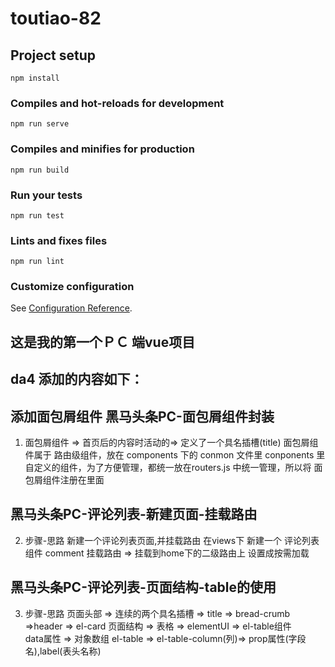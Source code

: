 # toutiao-82

## Project setup
```
npm install
```
### Compiles and hot-reloads for development
```
npm run serve
```
### Compiles and minifies for production
```
npm run build
```
### Run your tests
```
npm run test
```
### Lints and fixes files
```
npm run lint
```
### Customize configuration
See [Configuration Reference](https://cli.vuejs.org/config/).


## 这是我的第一个ＰＣ 端vue项目





## da4  添加的内容如下：
## 添加面包屑组件 黑马头条PC-面包屑组件封装

1. 面包屑组件 => 首页后的内容时活动的=> 定义了一个具名插槽(title)
   面包屑组件属于 路由级组件，放在 components 下的 conmon 文件里
   conponents 里自定义的组件，为了方便管理，都统一放在routers.js 中统一管理，所以将 面包屑组件注册在里面

## 黑马头条PC-评论列表-新建页面-挂载路由
2. 步骤-思路 新建一个评论列表页面,并挂载路由
   在views下 新建一个 评论列表 组件 comment
   挂载路由 => 挂载到home下的二级路由上  设置成按需加载

## 黑马头条PC-评论列表-页面结构-table的使用
3. 步骤-思路  页面头部 => 连续的两个具名插槽 => title => bread-crumb  =>header => el-card
   页面结构 => 表格 => elementUI => el-table组件  
   data属性  => 对象数组 
   el-table => el-table-column(列)=> prop属性(字段名),label(表头名称) 

